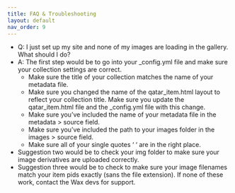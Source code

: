 ```yaml
---
title: FAQ & Troubleshooting
layout: default
nav_order: 9
---
```

* Q: I just set up my site and none of my images are loading in the gallery. What should I do?  
* A: The first step would be to go into your \_config.yml file and make sure your collection settings are correct.   
  * Make sure the title of your collection matches the name of your metadata file.  
  * Make sure you changed the name of the qatar\_item.html layout to reflect your collection title. Make sure you update the qatar\_item.html file and the \_config.yml file with this change.  
  * Make sure you’ve included the name of your metadata file in the metadata \> source field.  
  * Make sure you’ve included the path to your images folder in the images \> source field.   
  * Make sure all of your single quotes ‘ ‘ are in the right place.  
* Suggestion two would be to check your img folder to make sure your image derivatives are uploaded correctly.   
* Suggestion three would be to check to make sure your image filenames match your item pids exactly (sans the file extension). If none of these work, contact the Wax devs for support.
